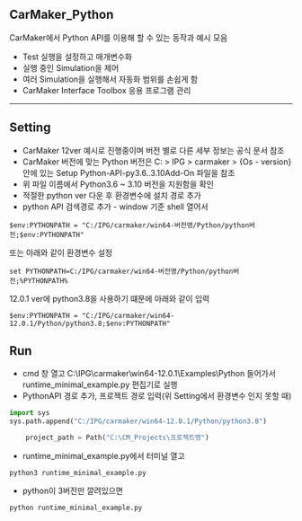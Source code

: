 ## CarMaker_Python

CarMaker에서 Python API를 이용해 할 수 있는 동작과 예시 모음

* Test 실행을 설정하고 매개변수화
* 실행 중인 Simulation을 제어
* 여러 Simulation을 실행해서 자동화 범위를 손쉽게 함
* CarMaker Interface Toolbox 응용 프로그램 관리

---
## Setting

* CarMaker 12ver 예시로 진행중이며 버전 별로 다른 세부 정보는 공식 문서 참조
* CarMaker 버전에 맞는 Python 버전은 C: > IPG > carmaker > {Os - version} 안에 있는 Setup Python-API-py3.6..3.10Add-On 파일을 참조
* 위 파일 이름에서 Python3.6 ~ 3.10 버전을 지원함을 확인
* 적절한 python ver 다운 후 환경변수에 설치 경로 추가
* python API 검색경로 추가 - window 기준 shell 열어서
```
$env:PYTHONPATH = "C:/IPG/carmaker/win64-버전명/Python/python버전;$env:PYTHONPATH"

```
또는 아래와 같이 환경변수 설정
```
set PYTHONPATH=C:/IPG/carmaker/win64-버전명/Python/python버전;%PYTHONPATH%

```
12.0.1 ver에 python3.8을 사용하기 떄문에 아래와 같이 입력

```
$env:PYTHONPATH = "C:/IPG/carmaker/win64-12.0.1/Python/python3.8;$env:PYTHONPATH"

```

## Run

* cmd 창 열고 C:\IPG\carmaker\win64-12.0.1\Examples\Python 들어가서 runtime_minimal_example.py 편집기로 실행
* PythonAPI 경로 추가, 프로젝트 경로 입력(위 Setting에서 환경변수 인지 못할 때)

```python
import sys
sys.path.append("C:/IPG/carmaker/win64-12.0.1/Python/python3.8")

    project_path = Path("C:\CM_Projects\프로젝트명")

```
* runtime_minimal_example.py에서 터미널 열고
```
python3 runtime_minimal_example.py
```
* python이 3버전만 깔려있으면
```
python runtime_minimal_example.py
```